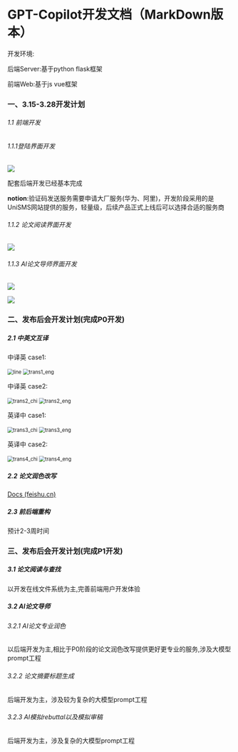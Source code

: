 # GPT-Copilot开发文档（MarkDown版本）

开发环境:

后端Server:基于python flask框架

前端Web:基于js vue框架

### 一、3.15-3.28开发计划

###### 1.1 前端开发

###### 1.1.1登陆界面开发

![](./docs/imgs/login.png)

配套后端开发已经基本完成

**notion**:验证码发送服务需要申请大厂服务(华为、阿里)，开发阶段采用的是UniSMS网站提供的服务，轻量级，后续产品正式上线后可以选择合适的服务商

###### 1.1.2 论文阅读界面开发

![](./docs/imgs/paper_reading.png)

###### 1.1.3 AI论文导师界面开发

![](./docs/imgs/ai_tutor1.png)

![](./docs/imgs/ai_tutor2.png)



### 二、发布后会开发计划(完成P0开发)

##### 2.1 中英文互译

中译英 case1:

<img src="./docs/imgs/trans1_chi.png" alt="line" style="zoom: 80%;" />

<img src="./docs/imgs/trans1_eng.png" alt="trans1_eng" style="zoom:80%;" />

中译英 case2:

<img src="./docs/imgs/trans2_chi.png" alt="trans2_chi" style="zoom:80%;" />

<img src="./docs/imgs/trans2_eng.png" alt="trans2_eng" style="zoom:80%;" />

英译中 case1:

<img src="./docs/imgs/trans3_chi.png" alt="trans3_chi" style="zoom:80%;" />

<img src="./docs/imgs/trans3_eng.png" alt="trans3_eng" style="zoom:80%;" />

英译中 case2:

<img src="./docs/imgs/trans4_chi.png" alt="trans4_chi" style="zoom:80%;" />

<img src="./docs/imgs/trans4_eng.png" alt="trans4_eng" style="zoom:80%;" />

##### 2.2 论文润色改写

[Docs (feishu.cn)](https://bn4wfbzrio.feishu.cn/docx/JOjVdqAsJoaHdjxLj2ScHGUen6d)

##### 2.3 前后端重构

预计2-3周时间



### 三、发布后会开发计划(完成P1开发)

##### 3.1 论文阅读与查找

以开发在线文件系统为主,完善前端用户开发体验

##### 3.2 AI论文导师

###### 3.2.1 AI论文专业润色

以后端开发为主,相比于P0阶段的论文润色改写提供更好更专业的服务,涉及大模型prompt工程

###### 3.2.2 论文摘要标题生成

后端开发为主，涉及较为复杂的大模型prompt工程

###### 3.2.3 AI模拟rebuttal以及模拟审稿

后端开发为主，涉及复杂的大模型prompt工程

